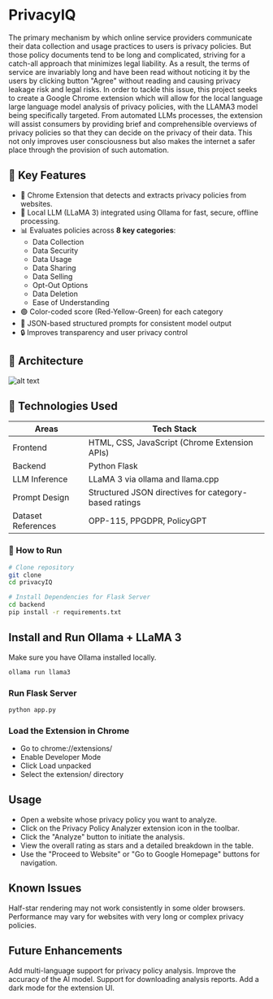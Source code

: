 # PrivacyIQ

The primary mechanism by which online service providers communicate their data collection and usage practices to users is privacy policies. But those policy documents tend to be long and complicated, striving for a catch-all approach that minimizes legal liability. As a result, the terms of service are invariably long and have been read without noticing it by the users by clicking button "Agree" without reading and causing privacy leakage risk and legal risks. In order to tackle this issue, this project seeks to create a Google Chrome extension which will allow for the local language large language model analysis of privacy policies, with the LLAMA3 model being specifically targeted. From automated LLMs processes, the extension will assist consumers by providing brief and comprehensible overviews of privacy policies so that they can decide on the privacy of their data. This not only improves user consciousness but also makes the internet a safer place through the provision of such automation.

## 🧠 Key Features

- 🧩 Chrome Extension that detects and extracts privacy policies from websites.
- 🤖 Local LLM (LLaMA 3) integrated using Ollama for fast, secure, offline processing.
- 📊 Evaluates policies across **8 key categories**:
  - Data Collection
  - Data Security
  - Data Usage
  - Data Sharing
  - Data Selling
  - Opt-Out Options
  - Data Deletion
  - Ease of Understanding
- 🟢 Color-coded score (Red-Yellow-Green) for each category
- 📁 JSON-based structured prompts for consistent model output
- 🔒 Improves transparency and user privacy control

## 🔄 Architecture

![alt text](https://github.com/ssharma250894/PrivacyIQ/blob/main/Images/architecture%20diagram%206120.png)

## 🔧 Technologies Used

| Areas | Tech Stack |
|----------|------------------|
| Frontend | HTML, CSS, JavaScript (Chrome Extension APIs) |
| Backend | Python Flask |
| LLM Inference | LLaMA 3 via ollama and llama.cpp |
| Prompt Design | Structured JSON directives for category-based ratings |
| Dataset References | OPP-115, PPGDPR, PolicyGPT |
 
### 🚀 How to Run
```bash  
# Clone repository  
git clone   
cd privacyIQ  

# Install Dependencies for Flask Server  
cd backend
pip install -r requirements.txt
```
## Install and Run Ollama + LLaMA 3
Make sure you have Ollama installed locally.

```bash  
ollama run llama3
```
### Run Flask Server
```bash 
python app.py
```

### Load the Extension in Chrome
- Go to chrome://extensions/
- Enable Developer Mode
- Click Load unpacked
- Select the extension/ directory

## Usage
- Open a website whose privacy policy you want to analyze.
- Click on the Privacy Policy Analyzer extension icon in the toolbar.
- Click the "Analyze" button to initiate the analysis.
- View the overall rating as stars and a detailed breakdown in the table.
- Use the "Proceed to Website" or "Go to Google Homepage" buttons for navigation.

## Known Issues
Half-star rendering may not work consistently in some older browsers. Performance may vary for websites with very long or complex privacy policies.

## Future Enhancements
Add multi-language support for privacy policy analysis. Improve the accuracy of the AI model. Support for downloading analysis reports. Add a dark mode for the extension UI.
